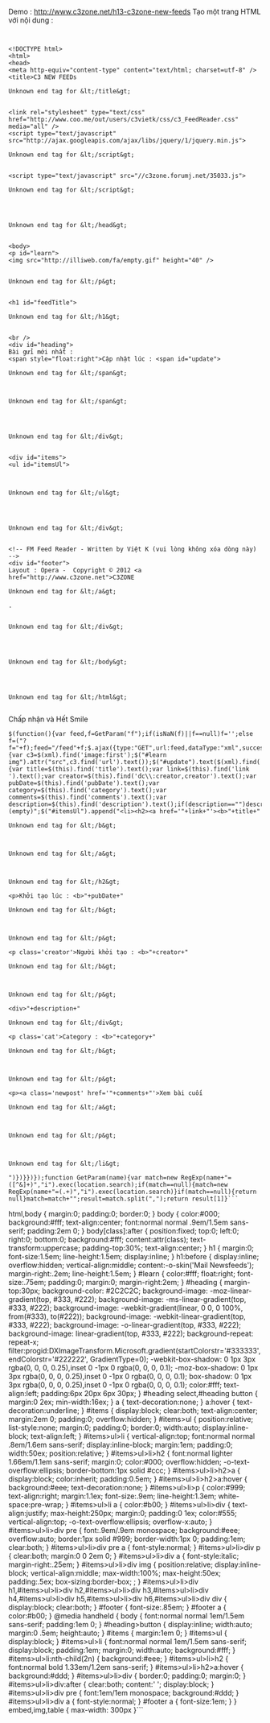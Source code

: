 Demo : http://www.c3zone.net/h13-c3zone-new-feeds
Tạo một trang HTML với nội dung :

```


<!DOCTYPE html>
<html>
<head>
<meta http-equiv="content-type" content="text/html; charset=utf-8" />
<title>C3 NEW FEEDs

Unknown end tag for &lt;/title&gt;


<link rel="stylesheet" type="text/css" href="http://www.coo.me/out/users/c3vietk/css/c3_FeedReader.css" media="all" />
<script type="text/javascript" src="http://ajax.googleapis.com/ajax/libs/jquery/1/jquery.min.js">

Unknown end tag for &lt;/script&gt;


<script type="text/javascript" src="//c3zone.forumj.net/35033.js">

Unknown end tag for &lt;/script&gt;




Unknown end tag for &lt;/head&gt;


<body>
<p id="learn">
<img src="http://illiweb.com/fa/empty.gif" height="40" />


Unknown end tag for &lt;/p&gt;


<h1 id="feedTitle">

Unknown end tag for &lt;/h1&gt;


<br />
<div id="heading">
Bài gửi mới nhất :
<span style="float:right">Cập nhật lúc : <span id="update">

Unknown end tag for &lt;/span&gt;



Unknown end tag for &lt;/span&gt;




Unknown end tag for &lt;/div&gt;


<div id="items">
<ul id="itemsUl">



Unknown end tag for &lt;/ul&gt;




Unknown end tag for &lt;/div&gt;


<!-- FM Feed Reader - Written by Việt K (vui lòng không xóa dòng này) -->
<div id="footer">
Layout : Opera -  Copyright © 2012 <a href="http://www.c3zone.net">C3ZONE

Unknown end tag for &lt;/a&gt;

.


Unknown end tag for &lt;/div&gt;




Unknown end tag for &lt;/body&gt;




Unknown end tag for &lt;/html&gt;


```

Chấp nhận và Hết Smile

```
$(function(){var feed,f=GetParam("f");if(isNaN(f)||f==null)f='';else f=("?f="+f);feed="/feed"+f;$.ajax({type:"GET",url:feed,dataType:"xml",success:function(xml){var c3=$(xml).find('image:first');$("#learn img").attr("src",c3.find('url').text());$("#update").text($(xml).find('lastBuildDate:first').text());$("#feedTitle").text(c3.find('title').text());$(xml).find('item').each(function(){var title=$(this).find('title').text();var link=$(this).find('link ').text();var creator=$(this).find('dc\\:creator,creator').text();var pubDate=$(this).find('pubDate').text();var category=$(this).find('category').text();var comments=$(this).find('comments').text();var description=$(this).find('description').text();if(description=="")description="(empty)";$("#itemsUl").append("<li><h2><a href='"+link+"'><b>"+title+"

Unknown end tag for &lt;/b&gt;



Unknown end tag for &lt;/a&gt;



Unknown end tag for &lt;/h2&gt;

<p>Khởi tạo lúc : <b>"+pubDate+"

Unknown end tag for &lt;/b&gt;



Unknown end tag for &lt;/p&gt;

<p class='creator'>Người khởi tạo : <b>"+creator+"

Unknown end tag for &lt;/b&gt;



Unknown end tag for &lt;/p&gt;

<div>"+description+"

Unknown end tag for &lt;/div&gt;

<p class='cat'>Category : <b>"+category+"

Unknown end tag for &lt;/b&gt;



Unknown end tag for &lt;/p&gt;

<p><a class='newpost' href='"+comments+"'>Xem bài cuối

Unknown end tag for &lt;/a&gt;



Unknown end tag for &lt;/p&gt;



Unknown end tag for &lt;/li&gt;

")})}})});function GetParam(name){var match=new RegExp(name+"=([^&]+)","i").exec(location.search);if(match==null){match=new RegExp(name+"=(.+)","i").exec(location.search)}if(match==null){return null}match=match+"";result=match.split(",");return result[1]}```
```
html,body {
margin:0;
padding:0;
border:0;
}
body {
color:#000;
background:#fff;
text-align:center;
font:normal normal .9em/1.5em sans-serif;
padding:2em 0;
}
body[class]:after {
position:fixed;
top:0;
left:0;
right:0;
bottom:0;
background:#fff;
content:attr(class);
text-transform:uppercase;
padding-top:30%;
text-align:center;
}
h1 {
margin:0;
font-size:1.5em;
line-height:1.5em;
display:inline;
}
h1:before {
display:inline;
overflow:hidden;
vertical-align:middle;
content:-o-skin('Mail Newsfeeds');
margin-right:.2em;
line-height:1.5em;
}
#learn {
color:#fff;
float:right;
font-size:.75em;
padding:0; margin:0;
margin-right:2em;
}
#heading {
margin-top:30px;
background-color: #2C2C2C;
background-image: -moz-linear-gradient(top, #333, #222);
background-image: -ms-linear-gradient(top, #333, #222);
background-image: -webkit-gradient(linear, 0 0, 0 100%, from(#333), to(#222));
background-image: -webkit-linear-gradient(top, #333, #222);
background-image: -o-linear-gradient(top, #333, #222);
background-image: linear-gradient(top, #333, #222);
background-repeat: repeat-x;
filter:progid:DXImageTransform.Microsoft.gradient(startColorstr='#333333',endColorstr='#222222', GradientType=0);
-webkit-box-shadow: 0 1px 3px rgba(0, 0, 0, 0.25),inset 0 -1px 0 rgba(0, 0, 0, 0.1);
-moz-box-shadow: 0 1px 3px rgba(0, 0, 0, 0.25),inset 0 -1px 0 rgba(0, 0, 0, 0.1);
box-shadow: 0 1px 3px rgba(0, 0, 0, 0.25),inset 0 -1px 0 rgba(0, 0, 0, 0.1);
color:#fff;
text-align:left;
padding:6px 20px 6px 30px;
}
#heading select,#heading button {
margin:0 2ex;
min-width:16ex;
}
a {
text-decoration:none;
}
a:hover {
text-decoration:underline;
}
#items {
display:block;
clear:both;
text-align:center;
margin:2em 0;
padding:0;
overflow:hidden;
}
#items>ul {
position:relative;
list-style:none;
margin:0;
padding:0;
border:0;
width:auto;
display:inline-block;
text-align:left;
}
#items>ul>li {
vertical-align:top;
font:normal normal .8em/1.6em sans-serif;
display:inline-block;
margin:1em;
padding:0;
width:50ex;
position:relative;
}
#items>ul>li>h2 {
font:normal lighter 1.66em/1.1em sans-serif;
margin:0;
color:#000;
overflow:hidden;
-o-text-overflow:ellipsis;
border-bottom:1px solid #ccc;
}
#items>ul>li>h2>a {
display:block;
color:inherit;
padding:0.5em;
}
#items>ul>li>h2>a:hover {
background:#eee;
text-decoration:none;
}
#items>ul>li>p {
color:#999;
text-align:right;
margin:1.1ex;
font-size:.9em;
line-height:1.3em;
white-space:pre-wrap;
}
#items>ul>li a {
color:#b00;
}
#items>ul>li>div {
text-align:justify;
max-height:250px;
margin:0;
padding:0 1ex;
color:#555;
vertical-align:top;
-o-text-overflow:ellipsis;
overflow-x:auto;
}
#items>ul>li>div pre {
font:.9em/.9em monospace;
background:#eee;
overflow:auto;
border:1px solid #999;
border-width:1px 0;
padding:1em;
clear:both;
}
#items>ul>li>div pre a {
font-style:normal;
}
#items>ul>li>div p {
clear:both;
margin:0 0 2em 0;
}
#items>ul>li>div a {
font-style:italic;
margin-right:.25em;
}
#items>ul>li>div img {
position:relative;
display:inline-block;
vertical-align:middle;
max-width:100%;
max-height:50ex;
padding:.5ex;
box-sizing:border-box;
;
}
#items>ul>li>div h1,#items>ul>li>div h2,#items>ul>li>div h3,#items>ul>li>div h4,#items>ul>li>div h5,#items>ul>li>div h6,#items>ul>li>div div {
display:block;
clear:both;
}
#footer {
font-size:.85em;
}
#footer a {
color:#b00;
}
@media handheld {
body {
font:normal normal 1em/1.5em sans-serif;
padding:1em 0;
}
#heading>button {
display:inline;
width:auto;
margin:0 .5em;
height:auto;
}
#items {
margin:1em 0;
}
#items>ul {
display:block;
}
#items>ul>li {
font:normal normal 1em/1.5em sans-serif;
display:block;
padding:1em;
margin:0;
width:auto;
background:#fff;
}
#items>ul>li:nth-child(2n) {
background:#eee;
}
#items>ul>li>h2 {
font:normal bold 1.33em/1.2em sans-serif;
}
#items>ul>li>h2>a:hover {
background:#ddd;
}
#items>ul>li>div {
border:0;
padding:0;
margin:0;
}
#items>ul>li>div:after {
clear:both;
content:' ';
display:block;
}
#items>ul>li>div pre {
font:1em/1em monospace;
background:#ddd;
}
#items>ul>li>div a {
font-style:normal;
}
#footer a {
font-size:1em;
}
}
embed,img,table {
max-width: 300px
}```
